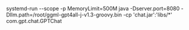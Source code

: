 systemd-run --scope -p MemoryLimit=500M java -Dserver.port=8080 -Dllm.path=/root/ggml-gpt4all-j-v1.3-groovy.bin -cp 'chat.jar':'libs/*' com.gpt.chat.GPTChat